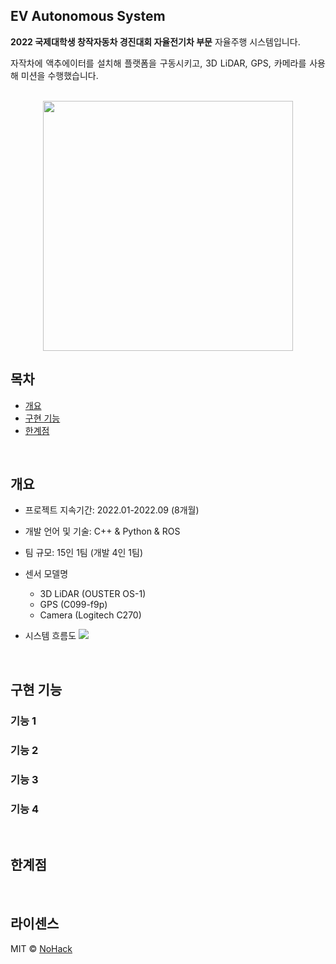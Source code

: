 <div align="justify">
<h2>EV Autonomous System</h2>
  
**2022 국제대학생 창작자동차 경진대회 자율전기차 부문** 자율주행 시스템입니다.

자작차에 액추에이터를 설치해 플랫폼을 구동시키고, 3D LiDAR, GPS, 카메라를 사용해 미션을 수행했습니다. 
</div>

<p align="center">
  <br>
  <img src="https://github.com/HarrysK99/EV-Autonomous/assets/81846798/5bf0c9d0-4ba8-4824-8d98-b836a714b646" width="400" height="400">
  <br>
</p>

## 목차
  - [개요](#개요) 
  - [구현 기능](#구현-기능)
  - [한계점](#한계점)

<br>

## 개요
- 프로젝트 지속기간: 2022.01-2022.09 (8개월)
- 개발 언어 및 기술: C++ & Python & ROS
- 팀 규모: 15인 1팀 (개발 4인 1팀)
- 센서 모델명
  - 3D LiDAR (OUSTER OS-1)
  - GPS (C099-f9p)
  - Camera (Logitech C270)

- 시스템 흐름도
  <img src="https://github.com/HarrysK99/EV-Autonomous/assets/81846798/c9be8fd8-cb39-4c82-94fa-9574904eb983">
<br>

## 구현 기능

### 기능 1

### 기능 2

### 기능 3

### 기능 4

<br>

## 한계점

<p align="justify">

</p>

<br>

## 라이센스

MIT &copy; [NoHack](mailto:lbjp114@gmail.com)

